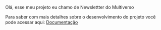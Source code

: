 Olá, esse meu projeto eu chamo de Newslettter do Multiverso

Para saber com mais detalhes sobre o desenvolvimento do projeto você pode acessar aqui: [Documentação](https://-lucastomaz.notion.site/Newsletter-do-Multiverso-cdb8f8deb16f46a092a23af2de6cab37?pvs=4)
